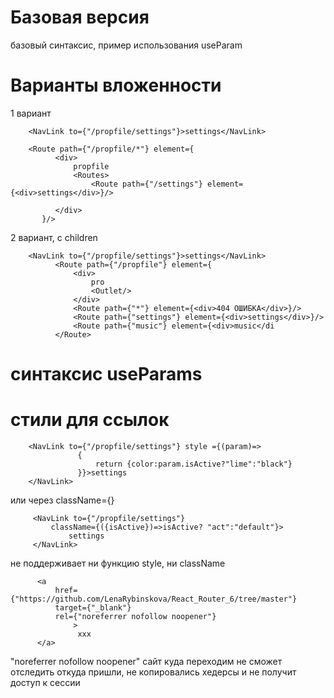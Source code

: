 # Базовая версия

базовый синтаксис, пример использования useParam

# Варианты вложенности

1 вариант

````
    <NavLink to={"/propfile/settings"}>settings</NavLink>
    
    <Route path={"/propfile/*"} element={
          <div>
              propfile
              <Routes>
                  <Route path={"/settings"} element={<div>settings</div>}/>
           
          </div>
       }/>
````

2 вариант, c children

````
    <NavLink to={"/propfile/settings"}>settings</NavLink>
          <Route path={"/propfile"} element={
              <div>
                  pro
                  <Outlet/>
              </div>
              <Route path={"*"} element={<div>404 ОШИБКА</div>}/>
              <Route path={"settings"} element={<div>settings</div>}/>
              <Route path={"music"} element={<div>music</di
          </Route>
````

# синтаксис useParams

# стили для ссылок

````
    <NavLink to={"/propfile/settings"} style ={(param)=>
               {
                   return {color:param.isActive?"lime":"black"}
               }}>settings
    </NavLink>
````

или через className={}

````
     <NavLink to={"/propfile/settings"} 
         className={({isActive})=>isActive? "act":"default"}>
             settings
     </NavLink>
````

<Link> не поддерживает ни функцию style, ни className

````
      <a 
          href={"https://github.com/LenaRybinskova/React_Router_6/tree/master"} 
          target={"_blank"} 
          rel={"noreferrer nofollow noopener"}
              >
               xxx
      </a>
````

"noreferrer nofollow noopener" сайт куда переходим не сможет отследить откуда пришли, не копировались хедерсы и не
получит доступ к сессии